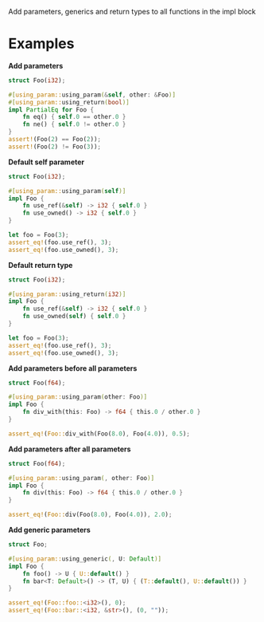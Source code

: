 Add parameters, generics and return types to all functions in the impl block

# Examples

**Add parameters**

```rust
struct Foo(i32);

#[using_param::using_param(&self, other: &Foo)]
#[using_param::using_return(bool)]
impl PartialEq for Foo {
    fn eq() { self.0 == other.0 }
    fn ne() { self.0 != other.0 }
}
assert!(Foo(2) == Foo(2));
assert!(Foo(2) != Foo(3));
```

**Default self parameter**

```rust
struct Foo(i32);

#[using_param::using_param(self)]
impl Foo {
    fn use_ref(&self) -> i32 { self.0 }
    fn use_owned() -> i32 { self.0 }
}

let foo = Foo(3);
assert_eq!(foo.use_ref(), 3);
assert_eq!(foo.use_owned(), 3);
```

**Default return type**

```rust
struct Foo(i32);

#[using_param::using_return(i32)]
impl Foo {
    fn use_ref(&self) -> i32 { self.0 }
    fn use_owned(self) { self.0 }
}

let foo = Foo(3);
assert_eq!(foo.use_ref(), 3);
assert_eq!(foo.use_owned(), 3);
```

**Add parameters before all parameters**

```rust
struct Foo(f64);

#[using_param::using_param(other: Foo)]
impl Foo {
    fn div_with(this: Foo) -> f64 { this.0 / other.0 }
}

assert_eq!(Foo::div_with(Foo(8.0), Foo(4.0)), 0.5);
```

**Add parameters after all parameters**

```rust
struct Foo(f64);

#[using_param::using_param(, other: Foo)]
impl Foo {
    fn div(this: Foo) -> f64 { this.0 / other.0 }
}

assert_eq!(Foo::div(Foo(8.0), Foo(4.0)), 2.0);
```

**Add generic parameters**

```rust
struct Foo;

#[using_param::using_generic(, U: Default)]
impl Foo {
    fn foo() -> U { U::default() }
    fn bar<T: Default>() -> (T, U) { (T::default(), U::default()) }
}

assert_eq!(Foo::foo::<i32>(), 0);
assert_eq!(Foo::bar::<i32, &str>(), (0, ""));
```
